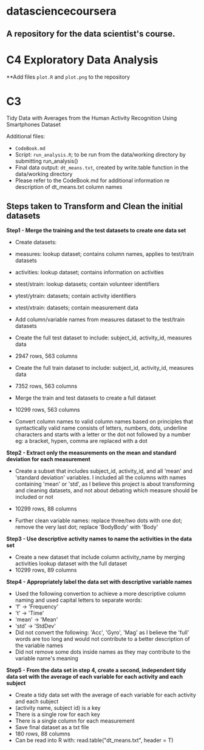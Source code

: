 # datasciencecoursera
## A repository for the data scientist's course.

# C4 Exploratory Data Analysis
**Add files `plot.R` and `plot.png` to the repository

# C3 
Tidy Data with Averages from the Human Activity Recognition Using Smartphones Dataset

Additional files: 
 - `CodeBook.md`
 - Script: `run_analysis.R`; to be run from the data/working directory by submitting run_analysis()
 - Final data output: `dt_means.txt`, created by write.table function in the data/working directory 
 - Please refer to the CodeBook.md for additional information re description of dt_means.txt column names

## Steps taken to Transform and Clean the initial datasets

**Step1 - Merge the training and the test datasets to create one data set**

 - Create datasets:
  - measures: lookup dataset; contains column names, applies to test/train datasets
  - activities: lookup dataset; contains information on activities
  - stest/strain: lookup datasets; contain volunteer identifiers
  - ytest/ytrain: datasets; contain activity identifiers
  - xtest/xtrain: datasets; contain measurement data

 - Add column/variable names from measures dataset to the test/train datasets
 - Create the full test dataset to include: subject_id, activity_id, measures data
  - 2947 rows, 563 columns

 - Create the full train dataset to include: subject_id, activity_id, measures data
  - 7352 rows, 563 columns

 - Merge the train and test datasets to create a full dataset
  - 10299 rows, 563 columns

 - Convert column names to valid column names based on principles that syntactically valid name consists of letters, numbers, dots, underline characters and starts with a letter or the dot not followed by a number
eg: a bracket, hypen, comma are replaced with a dot

**Step2 - Extract only the measurements on the mean and standard deviation for each measurement**

  - Create a subset that includes subject_id, activity_id, and all 'mean' and 'standard deviation' variables. 
I included all the columns with names containing 'mean' or 'std', as I believe this project is about transforming and cleaning datasets, and not about debating which measure should be included or not
   - 10299 rows, 88 columns

  - Further clean variable names:
replace three/two dots with one dot; remove the very last dot; replace 'BodyBody' with 'Body'

**Step3 - Use descriptive activity names to name the activities in the data set**

  - Create a new dataset that include column activity_name by merging activities lookup dataset with the full dataset
   - 10299 rows, 89 columns

**Step4 - Appropriately label the data set with descriptive variable names**

  - Used the following convertion to achieve a more descriptive column naming and used capital letters to separate words:
   - 'f' -> 'Frequency'
   - 't' -> 'Time'
   - 'mean' -> 'Mean'
   - 'std' -> 'StdDev'
  - Did not convert the following: 'Acc', 'Gyro', 'Mag' as I believe the 'full' words are too long and would not contribute to a better description of the variable names
  - Did not remove some dots inside names as they may contribute to the variable name's meaning

**Step5 - From the data set in step 4, create a second, independent tidy data set with the average of each variable for each activity and each subject**

  - Create a tidy data set with the average of each variable for each activity and each subject
  - (activity name, subject id) is a key
  - There is a single row for each key
  - There is a single column for each measurement
  - Save final dataset as a txt file
   - 180 rows, 88 columns
  - Can be read into R with: read.table("dt_means.txt", header = T)

